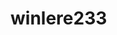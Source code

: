 # winlere233
<!DOCTYPE html>
<html>
  <head>
    <meta charset="utf-8">
    <title>第一个测试</title>
    <style>
      div{
         width:300px;
      height:300px;
      background:red;
      float:left;
      margin:10px;
      
      }
      

    </style>
  </head>
  <body>
    <div id="odiv">1</div>
    <div id="odiv1">2</div>
    <div id="odiv2">3</div>
    <div id="odiv3">4</div>
    
  </body>
  </html>
